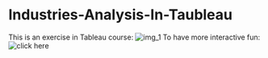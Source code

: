 # Industries-Analysis-In-Taubleau
This is an exercise in Tableau course:
![img_1](https://user-images.githubusercontent.com/44786518/53174658-57837b80-35b8-11e9-86e9-300e5ba3867c.png)
To have more interactive fun: ![click here](https://public.tableau.com/profile/candice4469#!/vizhome/ExpansiveAnaalysisInsights/FinalProject?publish=yes)
